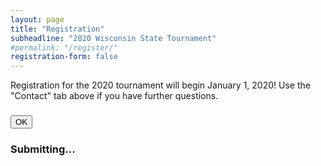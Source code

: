 ```yaml
---
layout: page
title: "Registration"
subheadline: "2020 Wisconsin State Tournament"
#permalink: "/register/"
registration-form: false
---
```


Registration for the 2020 tournament will begin January 1, 2020!  Use the "Contact" tab above if you have further questions.

<div style="display:none;">

(click [here](/images/WIGG-2019registration.pdf) for a printable form to mail)

<strong>NOTE:</strong> Boxers must be citizens or legal residents to advance to the National tournament.
Non-citizens may box in the novice divisions and in out-of-tournament match-bouts.

<div class="row">
<div class="col-xs-12">

<label for="name">Name: </label><input type="text" id="name"/>
<label for="address">Street Address: </label><input type="text" id="address"/>
<label for="cityzip">City, State, Zip: </label><input type="text" id="cityzip"/>
<label for="email">Email: </label><input type="text" id="email" style="max-width:300px;"/>
<label for="phone">Phone: </label><input type="text" id="phone" style="max-width:200px;"/>
<label for="gym-name">Boxing Club:</label> <input type="text" id="gym-name"/>

  <hr/>
<div class="text-center wh-hidden">
  Are you a:
  <div class="btn-group">
    <button id="coach-button" class="blbf-btn btn-default">Coach</button>
    <button id="boxer-button" class="blbf-btn btn-default">Boxer</button>
  </div>
</div>

  <!-- <hr/> -->


<div id="coach-questions" class="row wh-hidden">
  <div class="col-xs-12 well text-center">

  <label for="gym-location">Club Location (city):</label> <input type="text" id="gym-location"/><br/>
  <br/>

    <div class="row">

    <div class="col-xs-12 col-md-6">
  Number of Registered <b>OPEN</b> Boxers:

  <table class="table blbf-table">
  <thead><td colspan="2">Male</td><td colspan="2">Female</td></thead>
    <tr><td>108 lbs</td><td><input id="openm108" class="blbf-weight-count" type="number" value="0"/></td><td>106 lbs</td><td><input id="openf106" class="blbf-weight-count" type="number" value="0"/></td></tr>
<tr><td>114 lbs</td><td><input id="openm114" class="blbf-weight-count" type="number" value="0"/></td><td>112 lbs</td><td><input id="openf112" class="blbf-weight-count" type="number" value="0"/></td></tr>
<tr><td>123 lbs</td><td><input id="openm123" class="blbf-weight-count" type="number" value="0"/></td><td>119 lbs</td><td><input id="openf119" class="blbf-weight-count" type="number" value="0"/></td></tr>
<tr><td>132 lbs</td><td><input id="openm132" class="blbf-weight-count" type="number" value="0"/></td><td>125 lbs</td><td><input id="openf125" class="blbf-weight-count" type="number" value="0"/></td></tr>
<tr><td>141 lbs</td><td><input id="openm141" class="blbf-weight-count" type="number" value="0"/></td><td>132 lbs</td><td><input id="openf132" class="blbf-weight-count" type="number" value="0"/></td></tr>
<tr><td>152 lbs</td><td><input id="openm152" class="blbf-weight-count" type="number" value="0"/></td><td>141 lbs</td><td><input id="openf141" class="blbf-weight-count" type="number" value="0"/></td></tr>
<tr><td>165 lbs</td><td><input id="openm165" class="blbf-weight-count" type="number" value="0"/></td><td>152 lbs</td><td><input id="openf152" class="blbf-weight-count" type="number" value="0"/></td></tr>
<tr><td>178 lbs</td><td><input id="openm178" class="blbf-weight-count" type="number" value="0"/></td><td>165 lbs</td><td><input id="openf165" class="blbf-weight-count" type="number" value="0"/></td></tr>
<tr><td>201 lbs</td><td><input id="openm201" class="blbf-weight-count" type="number" value="0"/></td><td>178 lbs</td><td><input id="openf178" class="blbf-weight-count" type="number" value="0"/></td></tr>
<tr><td>201+ lbs</td><td><input id="openmsuper" class="blbf-weight-count" type="number" value="0"/></td><td>178+ lbs</td><td><input id="openfsuper" class="blbf-weight-count" type="number" value="0"/></td></tr>
  </table>
  </div>

      <div class="col-xs-12 col-md-6">
  Number of Registered <b>NOVICE</b> Boxers:

  <table class="table blbf-table">
  <thead><td colspan="2">Male</td><td colspan="2">Female</td></thead>
    <tr><td>108 lbs</td><td><input id="novicem108" class="blbf-weight-count" type="number" value="0"/></td><td>106 lbs</td><td><input id="novicef106" class="blbf-weight-count" type="number" value="0"/></td></tr>
<tr><td>114 lbs</td><td><input id="novicem114" class="blbf-weight-count" type="number" value="0"/></td><td>112 lbs</td><td><input id="novicef112" class="blbf-weight-count" type="number" value="0"/></td></tr>
<tr><td>123 lbs</td><td><input id="novicem123" class="blbf-weight-count" type="number" value="0"/></td><td>119 lbs</td><td><input id="novicef119" class="blbf-weight-count" type="number" value="0"/></td></tr>
<tr><td>132 lbs</td><td><input id="novicem132" class="blbf-weight-count" type="number" value="0"/></td><td>125 lbs</td><td><input id="novicef125" class="blbf-weight-count" type="number" value="0"/></td></tr>
<tr><td>141 lbs</td><td><input id="novicem141" class="blbf-weight-count" type="number" value="0"/></td><td>132 lbs</td><td><input id="novicef132" class="blbf-weight-count" type="number" value="0"/></td></tr>
<tr><td>152 lbs</td><td><input id="novicem152" class="blbf-weight-count" type="number" value="0"/></td><td>141 lbs</td><td><input id="novicef141" class="blbf-weight-count" type="number" value="0"/></td></tr>
<tr><td>165 lbs</td><td><input id="novicem165" class="blbf-weight-count" type="number" value="0"/></td><td>152 lbs</td><td><input id="novicef152" class="blbf-weight-count" type="number" value="0"/></td></tr>
<tr><td>178 lbs</td><td><input id="novicem178" class="blbf-weight-count" type="number" value="0"/></td><td>165 lbs</td><td><input id="novicef165" class="blbf-weight-count" type="number" value="0"/></td></tr>
<tr><td>201 lbs</td><td><input id="novicem201" class="blbf-weight-count" type="number" value="0"/></td><td>178 lbs</td><td><input id="novicef178" class="blbf-weight-count" type="number" value="0"/></td></tr>
<tr><td>201+ lbs</td><td><input id="novicemsuper" class="blbf-weight-count" type="number" value="0"/></td><td>178+ lbs</td><td><input id="novicefsuper" class="blbf-weight-count" type="number" value="0"/></td></tr>
  </table>
  </div>

      </div>
  <div class="text-center">
<button id="submit-coach" class="blbf-btn btn-primary">Submit</button>
    </div>

    </div>
</div>


  <div id="boxer-questions" class="well text-center">

  <label for="birthdate">Birthdate: </label><div id="birthday-div"/></div><br/>

  <label for="usaboxingid">USA Boxing ID#: </label><input type="text" id="usaboxingid"/><br/>
  <label for="coachname">Coach's Name: </label><input type="text" id="coachname"/><br/>
  <label for="coachcontact">Coach's Email/Phone: </label><input type="text" id="coachcontact"/><br/>

    Are you
  <div class="btn-group boxer-gender">
    <button id="male-button" class="blbf-btn btn-default">Male</button>
    <button id="female-button" class="blbf-btn btn-default">Female</button>
  </div>
  <br/>

  <div id="male-weight-classes" class="wh-hidden">
    Weight class?
    <div class="btn-group">
    <button class="blbf-btn single-select-button">108</button><button class="blbf-btn single-select-button">114</button><button class="blbf-btn single-select-button">123</button><button class="blbf-btn single-select-button">132</button><button class="blbf-btn single-select-button">141</button><button class="blbf-btn single-select-button">152</button><button class="blbf-btn single-select-button">165</button><button class="blbf-btn single-select-button">178</button><button class="blbf-btn single-select-button">201</button><button class="blbf-btn single-select-button">201+</button>
    </div>
  </div>

  <div id="female-weight-classes" class="wh-hidden">
    Weight class?
    <div class="btn-group">
      <button class="blbf-btn single-select-button">106</button><button class="blbf-btn single-select-button">112</button><button class="blbf-btn single-select-button">119</button><button class="blbf-btn single-select-button">125</button><button class="blbf-btn single-select-button">132</button><button class="blbf-btn single-select-button">141</button><button class="blbf-btn single-select-button">152</button><button class="blbf-btn single-select-button">165</button><button class="blbf-btn single-select-button">178</button><button class="blbf-btn single-select-button">178+</button>
    </div>
  </div>

  <br/>



  <div class="btn-group boxer-experience">
  Amateur experience:<br/>
  Number of bouts? <input type="number" id="numbouts" style="width:80px;display:inline-block;"/><br/>
  note: a boxer with 6+ bouts may choose to box "OPEN" with approval and discretion of their coach and GG officials
    <button id="novice-button" class="blbf-btn btn-default single-select-button">Novice (0-4 bouts)</button>
    <button id="super-novice-button" class="blbf-btn btn-default single-select-button">Super-Novice (5-10 bouts)</button>
    <button id="open-button" class="blbf-btn btn-default single-select-button">Open (11 + bouts)</button>
  </div>
  <br/>

    Age as of March 15, 2020? <input type="number" id="age" style="width:60px;display:inline-block;"/><hr/>


    Do you plan to attend Wisconsin Golden Gloves in Madison in March/April 2020?
    <div class="btn-group boxer-attend">
      <button id="boxer-attend-definitely" class="blbf-btn btn-default single-select-button">Definitely</button>
      <button id="boxer-attend-maybe" class="blbf-btn btn-default single-select-button">Maybe</button>
  <button id="boxer-attend-defnot" class="blbf-btn btn-default single-select-button">No</button>
    </div>

    How likely are you to stay at the host hotel ($119/night)?
    <div class="btn-group boxer-host-hotel">
      <button id="boxer-host-hotel-definitely" class="blbf-btn btn-default single-select-button">Definitely</button>
      <button id="boxer-host-hotel-maybe" class="blbf-btn btn-default single-select-button">Maybe</button>
      <button id="boxer-host-hotel-defnot" class="blbf-btn btn-default single-select-button">No</button>
    </div>

    How likely are you to stay at a different nearby hotel?
    <div class="btn-group boxer-other-hotel">
      <button id="boxer-other-hotel-definitely" class="blbf-btn btn-default single-select-button">Definitely</button>
      <button id="boxer-other-hotel-maybe" class="blbf-btn btn-default single-select-button">Maybe</button>
      <button id="boxer-other-hotel-defnot" class="blbf-btn btn-default single-select-button">No</button>
    </div>

    How likely are you to travel from home each day instead of staying?
    <div class="btn-group boxer-travel-each-day">
      <button id="boxer-travel-daily-definitely" class="blbf-btn btn-default single-select-button">Definitely</button>
      <button id="boxer-travel-daily-maybe" class="blbf-btn btn-default single-select-button">Maybe</button>
      <button id="boxer-travel-daily-defnot" class="blbf-btn btn-default single-select-button">No</button>
    </div>

    <button id="submit-boxer" class="blbf-btn btn-primary">Submit</button>

  </div>

  </div>

  <div class="modal fade" id="blbf-error-modal">
  <div class="modal-dialog" role="document">
    <div class="modal-content">
      <div class="modal-body">
        <h3 id="blbf-alert-header"></h3>
        <div class="alert alert-error error-text-div wh-hidden">
          <span id="error-text-span"></span>
        </div>
        <div class="message-text-div">
          <span id="message-text-span"></span>
        </div>
      </div>
      <div class="modal-footer">
        <button type="button" class="blbf-btn btn-primary" data-dismiss="modal" data-trigger="focus">OK</button>
      </div>
    </div>
  </div>
  </div>

  <div class="modal fade" id="blbf-loading-modal">
  <div class="modal-dialog" role="document">
    <div class="modal-content">
      <div class="modal-body text-center">
        <i class="fa fa-refresh fa-2x load-spin"></i><h3>Submitting...</h3>
      </div>
    </div>
  </div>
  </div>


<!-- <div id="blbf-error-modal" class="blbf-overlay">
	<div class="blbf-popup">
		<h2>Error</h2>
		<a class="close" href="#">&times;</a>
		<div class="content alert alert-error error-text-div">
			<span id="error-text-span"></span>
		</div>
	</div>
</div> -->

</div>
